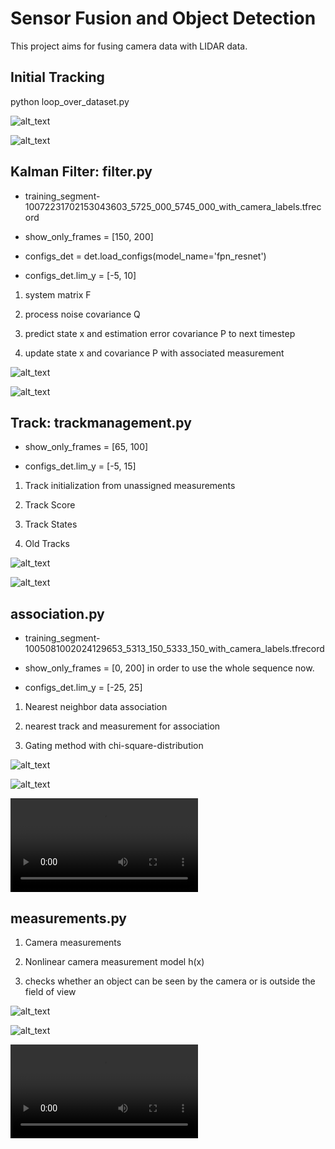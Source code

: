# Sensor Fusion and Object Detection

This project aims for fusing camera data with LIDAR data. 

## Initial Tracking

python loop_over_dataset.py

![alt_text](https://github.com/vickyting0910/fusiondetection/blob/main/img/track0.png)

![alt_text](https://github.com/vickyting0910/fusiondetection/blob/main/img/rmse0.png)


## Kalman Filter: filter.py

- training_segment-10072231702153043603_5725_000_5745_000_with_camera_labels.tfrecord

- show_only_frames = [150, 200]

- configs_det = det.load_configs(model_name='fpn_resnet')

- configs_det.lim_y = [-5, 10]

1. system matrix F

2. process noise covariance Q

3. predict state x and estimation error covariance P to next timestep

4. update state x and covariance P with associated measurement

![alt_text](https://github.com/vickyting0910/fusiondetection/blob/main/img/track1.png)

![alt_text](https://github.com/vickyting0910/fusiondetection/blob/main/img/rmse1.png)


## Track: trackmanagement.py

- show_only_frames = [65, 100]

- configs_det.lim_y = [-5, 15]

1. Track initialization from unassigned measurements

2. Track Score

3. Track States

4. Old Tracks

![alt_text](https://github.com/vickyting0910/fusiondetection/blob/main/img/track2.png)

![alt_text](https://github.com/vickyting0910/fusiondetection/blob/main/img/rmse2.png)


## association.py

- training_segment-1005081002024129653_5313_150_5333_150_with_camera_labels.tfrecord

- show_only_frames = [0, 200] in order to use the whole sequence now.

- configs_det.lim_y = [-25, 25]

1. Nearest neighbor data association

2. nearest track and measurement for association

3. Gating method with chi-square-distribution

![alt_text](https://github.com/vickyting0910/fusiondetection/blob/main/img/track3.png)

![alt_text](https://github.com/vickyting0910/fusiondetection/blob/main/img/rmse3.png)

![alt_text](https://github.com/vickyting0910/fusiondetection/blob/main/images/animation_step3.avi)


## measurements.py

1. Camera measurements

2. Nonlinear camera measurement model h(x)

3. checks whether an object can be seen by the camera or is outside the field of view

![alt_text](https://github.com/vickyting0910/fusiondetection/blob/main/img/track4.png)

![alt_text](https://github.com/vickyting0910/fusiondetection/blob/main/img/rmse4.png)

![alt_text](https://github.com/vickyting0910/fusiondetection/blob/main/images/animation_step4.avi)

